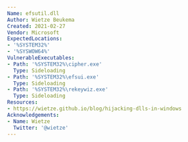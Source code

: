 ```yaml
---
Name: efsutil.dll
Author: Wietze Beukema
Created: 2021-02-27
Vendor: Microsoft
ExpectedLocations:
- '%SYSTEM32%'
- '%SYSWOW64%'
VulnerableExecutables:
- Path: '%SYSTEM32%\cipher.exe'
  Type: Sideloading
- Path: '%SYSTEM32%\efsui.exe'
  Type: Sideloading
- Path: '%SYSTEM32%\rekeywiz.exe'
  Type: Sideloading
Resources:
- https://wietze.github.io/blog/hijacking-dlls-in-windows
Acknowledgements:
- Name: Wietze
  Twitter: '@wietze'
---
```

